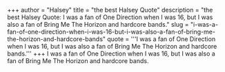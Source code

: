 +++
author = "Halsey"
title = "the best Halsey Quote"
description = "the best Halsey Quote: I was a fan of One Direction when I was 16, but I was also a fan of Bring Me The Horizon and hardcore bands."
slug = "i-was-a-fan-of-one-direction-when-i-was-16-but-i-was-also-a-fan-of-bring-me-the-horizon-and-hardcore-bands"
quote = '''I was a fan of One Direction when I was 16, but I was also a fan of Bring Me The Horizon and hardcore bands.'''
+++
I was a fan of One Direction when I was 16, but I was also a fan of Bring Me The Horizon and hardcore bands.

